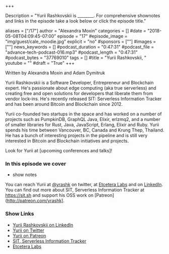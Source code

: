 +++

Description = "Yurii Rashkovskii is ________. For comprehensive shownotes and links in the episode take a look below or click the episode title."

aliases = ["/17"]
author = "Alexandra Moxin"
categories = []
#date = "2018-05-08T04:09:45-07:00"
episode = "17"
#episode_image = "img/guest/cale_moodie.jpg"
explicit = "no"
#sponsors = [""]
#images = [""]
news_keywords = []
#podcast_duration = "0:47:31"
#podcast_file = "advance-tech-podcast-016.mp3"
#podcast_length = "0:47:31"
#podcast_bytes = "37769010"
tags = []
#title = "Yurii Rashkovskii, "
youtube = ""
#draft = "True"
+++

Written by Alexandra Moxin and Adam Dymitruk

Yurii Rashkovskii is a Software Developer, Entrepreneur and Blockchain expert. He's passionate about edge computing (aka true serverless) and creating free and open solutions for developers that liberate them from vendor lock-ins. He's recently released SIT: Serverless Information Tracker and has been around Bitcoin and Blockchain since 2012.

Yurii co-founded two startups in the space and has worked on a number of projects such as PumpkinDB, GraphQL Java, Elixir, erlzmq2, and a number of smaller libraries for Rust, Java, JavaScript, Erlang, Elixir and Ruby. Yurii spends his time between Vancouver, BC, Canada and Krung Thep, Thailand. He has a bunch of interesting projects in the pipeline and is still very interested in Bitcoin and Blockchain initiatives and projects.

Look for Yurii at [upcoming conferences and talks]!


### In this episode we cover
* show notes

You can reach Yurii at [@yrashk](https://twitter.com/yrashk) on twitter, at [Etcetera Labs](https://github.com/EtceteraLabs) and on [LinkedIn](https://www.linkedin.com/in/yrashk/). You can find out more about SIT, Serverless Information Tracker at https://sit.sh and support his OSS work on [Patreon](http://patreon.com/yrashk].

### Show Links

* [Yurii Rashkovskii on LinkedIn](https://www.linkedin.com/in/yrashk/)
* [Yurii on Twitter](https://twitter.com/yrashk)
* [Yurii on Patreon](http://patreon.com/yrashk )
* [SIT, Serverless Information Tracker](https://sit.sh)
* [Etcetera Labs](https://github.com/EtceteraLabs)












